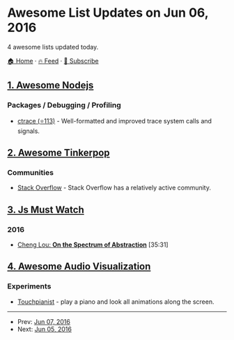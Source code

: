# Awesome List Updates on Jun 06, 2016

4 awesome lists updated today.

[🏠 Home](/README.md) · [🔥 Feed](https://test.trackawesomelist.com/feed.xml) · [📮 Subscribe](https://trackawesomelist.us17.list-manage.com/subscribe?u=d2f0117aa829c83a63ec63c2f&id=36a103854c)



## [1. Awesome Nodejs](/content/sindresorhus/awesome-nodejs/README.md)

### Packages / Debugging / Profiling

*   [ctrace (⭐113)](https://github.com/automation-stack/ctrace) - Well-formatted and improved trace system calls and signals.

## [2. Awesome Tinkerpop](/content/mohataher/awesome-tinkerpop/README.md)

### Communities

*   [Stack Overflow](http://stackoverflow.com/questions/tagged/tinkerpop3) - Stack Overflow has a relatively active community.

## [3. Js Must Watch](/content/bolshchikov/js-must-watch/README.md)

### 2016

*   [Cheng Lou: **On the Spectrum of Abstraction**](https://www.youtube.com/watch?v=mVVNJKv9esE) \[35:31]

## [4. Awesome Audio Visualization](/content/willianjusten/awesome-audio-visualization/README.md)

### Experiments

*   [Touchpianist](http://touchpianist.com/) - play a piano and look all animations along the screen.

---

- Prev: [Jun 07, 2016](/content/2016/06/07/README.md)
- Next: [Jun 05, 2016](/content/2016/06/05/README.md)